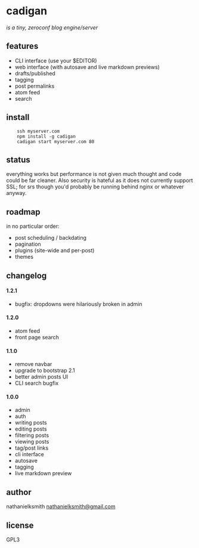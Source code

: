 # cadigan

_is a tiny, zeroconf blog engine/server_

## features

 * CLI interface (use your $EDITOR)
 * web interface (with autosave and live markdown previews)
 * drafts/published
 * tagging
 * post permalinks
 * atom feed
 * search

## install

        ssh myserver.com
        npm install -g cadigan
        cadigan start myserver.com 80

## status

everything works but performance is not given much thought and code could be
far cleaner. Also security is hateful as it does not currently support SSL; for
srs though you'd probably be running behind nginx or whatever anyway.

## roadmap

in no particular order:

 * post scheduling / backdating
 * pagination
 * plugins (site-wide and per-post)
 * themes

## changelog

#### 1.2.1

 * bugfix: dropdowns were hilariously broken in admin

#### 1.2.0

 * atom feed
 * front page search

#### 1.1.0

 * remove navbar
 * upgrade to bootstrap 2.1
 * better admin posts UI
 * CLI search bugfix

#### 1.0.0

 * admin
 * auth
 * writing posts
 * editing posts
 * filtering posts
 * viewing posts
 * tag/post links
 * cli interface
 * autosave
 * tagging
 * live markdown preview

## author

nathanielksmith <nathanielksmith@gmail.com>

## license

GPL3
